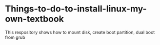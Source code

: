 # Things-to-do-to-install-linux-my-own-textbook
This respository shows how to mount disk, create boot partition, dual boot from grub
